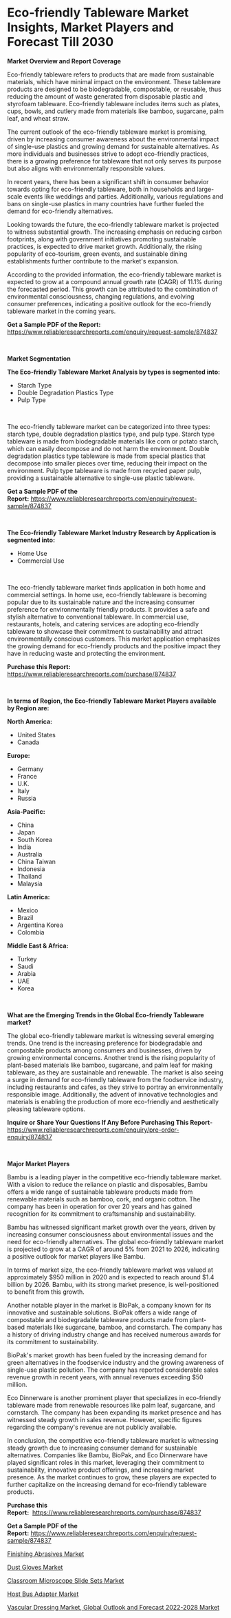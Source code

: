 <p><h1>Eco-friendly Tableware Market Insights, Market Players and Forecast Till 2030</h1></p><p><strong>Market Overview and Report Coverage</strong></p>
<p><p>Eco-friendly tableware refers to products that are made from sustainable materials, which have minimal impact on the environment. These tableware products are designed to be biodegradable, compostable, or reusable, thus reducing the amount of waste generated from disposable plastic and styrofoam tableware. Eco-friendly tableware includes items such as plates, cups, bowls, and cutlery made from materials like bamboo, sugarcane, palm leaf, and wheat straw.</p><p>The current outlook of the eco-friendly tableware market is promising, driven by increasing consumer awareness about the environmental impact of single-use plastics and growing demand for sustainable alternatives. As more individuals and businesses strive to adopt eco-friendly practices, there is a growing preference for tableware that not only serves its purpose but also aligns with environmentally responsible values.</p><p>In recent years, there has been a significant shift in consumer behavior towards opting for eco-friendly tableware, both in households and large-scale events like weddings and parties. Additionally, various regulations and bans on single-use plastics in many countries have further fueled the demand for eco-friendly alternatives.</p><p>Looking towards the future, the eco-friendly tableware market is projected to witness substantial growth. The increasing emphasis on reducing carbon footprints, along with government initiatives promoting sustainable practices, is expected to drive market growth. Additionally, the rising popularity of eco-tourism, green events, and sustainable dining establishments further contribute to the market's expansion.</p><p>According to the provided information, the eco-friendly tableware market is expected to grow at a compound annual growth rate (CAGR) of 11.1% during the forecasted period. This growth can be attributed to the combination of environmental consciousness, changing regulations, and evolving consumer preferences, indicating a positive outlook for the eco-friendly tableware market in the coming years.</p></p>
<p><strong>Get a Sample PDF of the Report:</strong> <a href="https://www.reliableresearchreports.com/enquiry/request-sample/874837">https://www.reliableresearchreports.com/enquiry/request-sample/874837</a></p>
<p>&nbsp;</p>
<p><strong>Market Segmentation</strong></p>
<p><strong>The Eco-friendly Tableware Market Analysis by types is segmented into:</strong></p>
<p><ul><li>Starch Type</li><li>Double Degradation Plastics Type</li><li>Pulp Type</li></ul></p>
<p>&nbsp;</p>
<p><p>The eco-friendly tableware market can be categorized into three types: starch type, double degradation plastics type, and pulp type. Starch type tableware is made from biodegradable materials like corn or potato starch, which can easily decompose and do not harm the environment. Double degradation plastics type tableware is made from special plastics that decompose into smaller pieces over time, reducing their impact on the environment. Pulp type tableware is made from recycled paper pulp, providing a sustainable alternative to single-use plastic tableware.</p></p>
<p><strong>Get a Sample PDF of the Report:</strong>&nbsp;<a href="https://www.reliableresearchreports.com/enquiry/request-sample/874837">https://www.reliableresearchreports.com/enquiry/request-sample/874837</a></p>
<p>&nbsp;</p>
<p><strong>The Eco-friendly Tableware Market Industry Research by Application is segmented into:</strong></p>
<p><ul><li>Home Use</li><li>Commercial Use</li></ul></p>
<p>&nbsp;</p>
<p><p>The eco-friendly tableware market finds application in both home and commercial settings. In home use, eco-friendly tableware is becoming popular due to its sustainable nature and the increasing consumer preference for environmentally friendly products. It provides a safe and stylish alternative to conventional tableware. In commercial use, restaurants, hotels, and catering services are adopting eco-friendly tableware to showcase their commitment to sustainability and attract environmentally conscious customers. This market application emphasizes the growing demand for eco-friendly products and the positive impact they have in reducing waste and protecting the environment.</p></p>
<p><strong>Purchase this Report:</strong>&nbsp; <a href="https://www.reliableresearchreports.com/purchase/874837">https://www.reliableresearchreports.com/purchase/874837</a></p>
<p>&nbsp;</p>
<p><strong>In terms of Region, the Eco-friendly Tableware Market Players available by Region are:</strong></p>
<p>
    <p> <strong> North America: </strong>
        <ul>
            <li>United States</li>
            <li>Canada</li>
        </ul>
        </p> 
    <p> <strong> Europe: </strong>
        <ul>
            <li>Germany</li>
            <li>France</li>
            <li>U.K.</li>
            <li>Italy</li>
            <li>Russia</li>
        </ul>
        </p> 
    <p> <strong> Asia-Pacific: </strong>
        <ul>
            <li>China</li>
            <li>Japan</li>
            <li>South Korea</li>
            <li>India</li>
            <li>Australia</li>
            <li>China Taiwan</li>
            <li>Indonesia</li>
            <li>Thailand</li>
            <li>Malaysia</li>
        </ul>
        </p> 
    <p> <strong> Latin America: </strong>
        <ul>
            <li>Mexico</li>
            <li>Brazil</li>
            <li>Argentina Korea</li>
            <li>Colombia</li>
        </ul>
        </p> 
    <p> <strong> Middle East & Africa: </strong>
        <ul>
            <li>Turkey</li>
            <li>Saudi</li>
            <li>Arabia</li>
            <li>UAE</li>
            <li>Korea</li>
        </ul>
    </p>
    </p>
<p>&nbsp;</p>
<p><strong>What are the Emerging Trends in the Global Eco-friendly Tableware market?</strong></p>
<p><p>The global eco-friendly tableware market is witnessing several emerging trends. One trend is the increasing preference for biodegradable and compostable products among consumers and businesses, driven by growing environmental concerns. Another trend is the rising popularity of plant-based materials like bamboo, sugarcane, and palm leaf for making tableware, as they are sustainable and renewable. The market is also seeing a surge in demand for eco-friendly tableware from the foodservice industry, including restaurants and cafes, as they strive to portray an environmentally responsible image. Additionally, the advent of innovative technologies and materials is enabling the production of more eco-friendly and aesthetically pleasing tableware options.</p></p>
<p><strong>Inquire or Share Your Questions If Any Before Purchasing This Report</strong>- <a href="https://www.reliableresearchreports.com/enquiry/pre-order-enquiry/874837">https://www.reliableresearchreports.com/enquiry/pre-order-enquiry/874837</a></p>
<p>&nbsp;</p>
<p><strong>Major Market Players</strong></p>
<p><p>Bambu is a leading player in the competitive eco-friendly tableware market. With a vision to reduce the reliance on plastic and disposables, Bambu offers a wide range of sustainable tableware products made from renewable materials such as bamboo, cork, and organic cotton. The company has been in operation for over 20 years and has gained recognition for its commitment to craftsmanship and sustainability.</p><p>Bambu has witnessed significant market growth over the years, driven by increasing consumer consciousness about environmental issues and the need for eco-friendly alternatives. The global eco-friendly tableware market is projected to grow at a CAGR of around 5% from 2021 to 2026, indicating a positive outlook for market players like Bambu.</p><p>In terms of market size, the eco-friendly tableware market was valued at approximately $950 million in 2020 and is expected to reach around $1.4 billion by 2026. Bambu, with its strong market presence, is well-positioned to benefit from this growth.</p><p>Another notable player in the market is BioPak, a company known for its innovative and sustainable solutions. BioPak offers a wide range of compostable and biodegradable tableware products made from plant-based materials like sugarcane, bamboo, and cornstarch. The company has a history of driving industry change and has received numerous awards for its commitment to sustainability.</p><p>BioPak's market growth has been fueled by the increasing demand for green alternatives in the foodservice industry and the growing awareness of single-use plastic pollution. The company has reported considerable sales revenue growth in recent years, with annual revenues exceeding $50 million.</p><p>Eco Dinnerware is another prominent player that specializes in eco-friendly tableware made from renewable resources like palm leaf, sugarcane, and cornstarch. The company has been expanding its market presence and has witnessed steady growth in sales revenue. However, specific figures regarding the company's revenue are not publicly available.</p><p>In conclusion, the competitive eco-friendly tableware market is witnessing steady growth due to increasing consumer demand for sustainable alternatives. Companies like Bambu, BioPak, and Eco Dinnerware have played significant roles in this market, leveraging their commitment to sustainability, innovative product offerings, and increasing market presence. As the market continues to grow, these players are expected to further capitalize on the increasing demand for eco-friendly tableware products.</p></p>
<p><strong>Purchase this Report:</strong>&nbsp;&nbsp;<a href="https://www.reliableresearchreports.com/purchase/874837">https://www.reliableresearchreports.com/purchase/874837</a></p>
<p></p>
<p><strong>Get a Sample PDF of the Report:</strong>&nbsp;<a href="https://www.reliableresearchreports.com/enquiry/request-sample/874837">https://www.reliableresearchreports.com/enquiry/request-sample/874837</a></p>
<p><p><a href="https://www.linkedin.com/pulse/finishing-abrasives-market-share-amp-new-trends-analysis-brmoc/">Finishing Abrasives Market</a></p><p><a href="https://github.com/RichRobinson5/Market-Research-Report-List-1/blob/main/dust-gloves-market.md">Dust Gloves Market</a></p><p><a href="https://medium.com/@janrussell6445/classroom-microscope-slide-sets-market-size-growth-forecast-2023-2030-217518189585">Classroom Microscope Slide Sets Market</a></p><p><a href="https://www.reportprime.com/host-bus-adapter-r2323">Host Bus Adapter Market</a></p><p><a href="https://issuu.com/reportprime-2/docs/vascular-dressing-market-global-outlook-and-foreca?fr=xKAE9_zU1NQ">Vascular Dressing Market, Global Outlook and Forecast 2022-2028 Market</a></p></p>